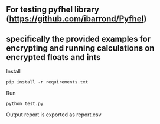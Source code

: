 ## For testing pyfhel library (https://github.com/ibarrond/Pyfhel)
## specifically the provided examples for encrypting and running calculations on encrypted floats and ints

Install
```
pip install -r requirements.txt
```

Run
```
python test.py
```

Output report is exported as report.csv